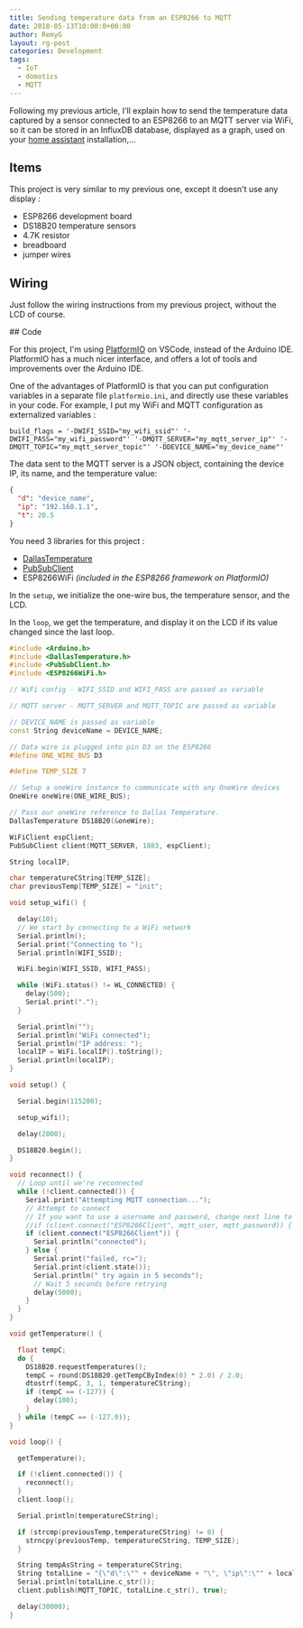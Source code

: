 ```yaml
---
title: Sending temperature data from an ESP8266 to MQTT
date: 2018-05-13T10:00:0+00:00
author: RemyG
layout: rg-post
categories: Development
tags:
  - IoT
  - domotics
  - MQTT
---
```


Following my previous article, I'll explain how to send the temperature data captured by a sensor connected to an ESP8266 to an MQTT server via WiFi, so it can be stored in an InfluxDB database, displayed as a graph, used on your [home assistant](https://www.home-assistant.io/) installation,...

<!--more-->

## Items

This project is very similar to my previous one, except it doesn't use any display :

* ESP8266 development board
* DS18B20 temperature sensors
* 4.7K resistor
* breadboard
* jumper wires

## Wiring

Just follow the wiring instructions from my previous project, without the LCD of course.

## Code

For this project, I'm using [PlatformIO](https://platformio.org/) on VSCode, instead of the Arduino IDE. PlatformIO has a much nicer interface, and offers a lot of tools and improvements over the Arduino IDE.

One of the advantages of PlatformIO is that you can put configuration variables in a separate file ```platformio.ini```, and directly use these variables in your code. For example, I put my WiFi and MQTT configuration as externalized variables :

```
build_flags = '-DWIFI_SSID="my_wifi_ssid"' '-DWIFI_PASS="my_wifi_password"' '-DMQTT_SERVER="my_mqtt_server_ip"' '-DMQTT_TOPIC="my_mqtt_server_topic"' '-DDEVICE_NAME="my_device_name"'
```

The data sent to the MQTT server is a JSON object, containing the device IP, its name, and the temperature value:

```json
{
  "d": "device_name",
  "ip": "192.168.1.1",
  "t": 20.5
}
```

You need 3 libraries for this project :

* [DallasTemperature](https://github.com/milesburton/Arduino-Temperature-Control-Library)
* [PubSubClient](https://github.com/knolleary/pubsubclient.git)
* ESP8266WiFi *(included in the ESP8266 framework on PlatformIO)*

In the ```setup```, we initialize the one-wire bus, the temperature sensor, and the LCD.

In the ```loop```, we get the temperature, and display it on the LCD if its value changed since the last loop.

```cpp
#include <Arduino.h>
#include <DallasTemperature.h>
#include <PubSubClient.h>
#include <ESP8266WiFi.h>

// WiFi config - WIFI_SSID and WIFI_PASS are passed as variable

// MQTT server - MQTT_SERVER and MQTT_TOPIC are passed as variable

// DEVICE_NAME is passed as variable
const String deviceName = DEVICE_NAME;

// Data wire is plugged into pin D3 on the ESP8266
#define ONE_WIRE_BUS D3

#define TEMP_SIZE 7

// Setup a oneWire instance to communicate with any OneWire devices
OneWire oneWire(ONE_WIRE_BUS);

// Pass our oneWire reference to Dallas Temperature.
DallasTemperature DS18B20(&oneWire);

WiFiClient espClient;
PubSubClient client(MQTT_SERVER, 1883, espClient);

String localIP;

char temperatureCString[TEMP_SIZE];
char previousTemp[TEMP_SIZE] = "init";

void setup_wifi() {

  delay(10);
  // We start by connecting to a WiFi network
  Serial.println();
  Serial.print("Connecting to ");
  Serial.println(WIFI_SSID);

  WiFi.begin(WIFI_SSID, WIFI_PASS);

  while (WiFi.status() != WL_CONNECTED) {
    delay(500);
    Serial.print(".");
  }

  Serial.println("");
  Serial.println("WiFi connected");
  Serial.println("IP address: ");
  localIP = WiFi.localIP().toString();
  Serial.println(localIP);
}

void setup() {

  Serial.begin(115200);

  setup_wifi();

  delay(2000);

  DS18B20.begin();
}

void reconnect() {
  // Loop until we're reconnected
  while (!client.connected()) {
    Serial.print("Attempting MQTT connection...");
    // Attempt to connect
    // If you want to use a username and password, change next line to
    //if (client.connect("ESP8266Client", mqtt_user, mqtt_password)) {
    if (client.connect("ESP8266Client")) {
      Serial.println("connected");
    } else {
      Serial.print("failed, rc=");
      Serial.print(client.state());
      Serial.println(" try again in 5 seconds");
      // Wait 5 seconds before retrying
      delay(5000);
    }
  }
}

void getTemperature() {

  float tempC;
  do {
    DS18B20.requestTemperatures();
    tempC = round(DS18B20.getTempCByIndex(0) * 2.0) / 2.0;
    dtostrf(tempC, 3, 1, temperatureCString);
    if (tempC == (-127)) {
      delay(100);
    }
  } while (tempC == (-127.0));
}

void loop() {

  getTemperature();

  if (!client.connected()) {
    reconnect();
  }
  client.loop();

  Serial.println(temperatureCString);

  if (strcmp(previousTemp,temperatureCString) != 0) {
    strncpy(previousTemp, temperatureCString, TEMP_SIZE);
  }

  String tempAsString = temperatureCString;
  String totalLine = "{\"d\":\"" + deviceName + "\", \"ip\":\"" + localIP + "\", \"t\":" + tempAsString + "}";
  Serial.println(totalLine.c_str());
  client.publish(MQTT_TOPIC, totalLine.c_str(), true);

  delay(30000);
}   
```
